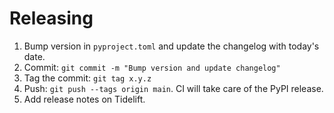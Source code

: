# Releasing

1. Bump version in `pyproject.toml` and update the changelog
   with today's date.
2. Commit: `git commit -m "Bump version and update changelog"`
3. Tag the commit: `git tag x.y.z`
4. Push: `git push --tags origin main`. CI will take care of the
   PyPI release.
5. Add release notes on Tidelift.
